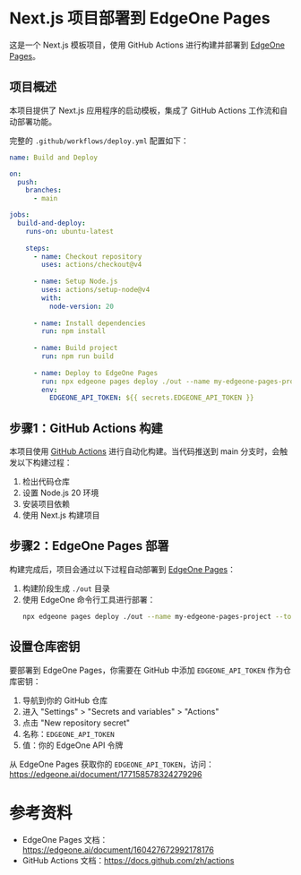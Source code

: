 # Next.js 项目部署到 EdgeOne Pages

这是一个 Next.js 模板项目，使用 GitHub Actions 进行构建并部署到 [EdgeOne Pages](https://edgeone.ai/products/pages)。

## 项目概述

本项目提供了 Next.js 应用程序的启动模板，集成了 GitHub Actions 工作流和自动部署功能。

完整的 `.github/workflows/deploy.yml` 配置如下：

```yml
name: Build and Deploy

on:
  push:
    branches:
      - main

jobs:
  build-and-deploy:
    runs-on: ubuntu-latest
    
    steps:
      - name: Checkout repository
        uses: actions/checkout@v4
      
      - name: Setup Node.js
        uses: actions/setup-node@v4
        with:
          node-version: 20
      
      - name: Install dependencies
        run: npm install
      
      - name: Build project
        run: npm run build
      
      - name: Deploy to EdgeOne Pages
        run: npx edgeone pages deploy ./out --name my-edgeone-pages-project --token ${{ secrets.EDGEONE_API_TOKEN }}
        env:
          EDGEONE_API_TOKEN: ${{ secrets.EDGEONE_API_TOKEN }}
```

## 步骤1：GitHub Actions 构建

本项目使用 [GitHub Actions](https://docs.github.com/zh/actions) 进行自动化构建。当代码推送到 main 分支时，会触发以下构建过程：

1. 检出代码仓库
2. 设置 Node.js 20 环境
3. 安装项目依赖
4. 使用 Next.js 构建项目

## 步骤2：EdgeOne Pages 部署

构建完成后，项目会通过以下过程自动部署到 [EdgeOne Pages](https://edgeone.ai/products/pages)：

1. 构建阶段生成 `./out` 目录
2. 使用 EdgeOne 命令行工具进行部署：
   ```bash
   npx edgeone pages deploy ./out --name my-edgeone-pages-project --token ${{ secrets.EDGEONE_API_TOKEN }}
   ```

## 设置仓库密钥

要部署到 EdgeOne Pages，你需要在 GitHub 中添加 `EDGEONE_API_TOKEN` 作为仓库密钥：

1. 导航到你的 GitHub 仓库
2. 进入 "Settings" > "Secrets and variables" > "Actions"
3. 点击 "New repository secret"
4. 名称：`EDGEONE_API_TOKEN`
5. 值：你的 EdgeOne API 令牌

从 EdgeOne Pages 获取你的 `EDGEONE_API_TOKEN`，访问：https://edgeone.ai/document/177158578324279296

# 参考资料

- EdgeOne Pages 文档：https://edgeone.ai/document/160427672992178176
- GitHub Actions 文档：https://docs.github.com/zh/actions 